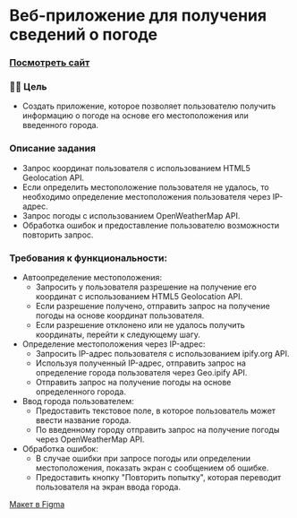 # Веб-приложение для получения сведений о погоде #

### <a href="https://wcodersv.github.io/weather/">Посмотреть сайт</a>
 
### 👩‍💻 Цель ###
 - Создать приложение, которое позволяет пользователю получить информацию о погоде на основе его местоположения или введенного города.

### Описание задания ###
 - Запрос координат пользователя с использованием HTML5 Geolocation API.
 - Если определить местоположение пользователя не удалось, то необходимо определение местоположения пользователя через IP-адрес.
 - Запрос погоды с использованием OpenWeatherMap API.
 - Обработка ошибок и предоставление пользователю возможности повторить запрос.

### Требования к функциональности: ###
- Автоопределение местоположения:
    - Запросить у пользователя разрешение на получение его координат с использованием HTML5 Geolocation API.
    - Если разрешение получено, отправить запрос на получение погоды на основе координат пользователя.
    - Если разрешение отклонено или не удалось получить координаты, перейти к следующему шагу.
- Определение местоположения через IP-адрес:
    - Запросить IP-адрес пользователя с использованием ipify.org API.
    - Используя полученный IP-адрес, отправить запрос на определение города пользователя через Geo.ipify API.
    - Отправить запрос на получение погоды на основе определенного города.
- Ввод города пользователем:
    - Предоставить текстовое поле, в которое пользователь может ввести название города.
    - По введенному городу отправить запрос на получение погоды через OpenWeatherMap API.
- Обработка ошибок:
    - В случае ошибки при запросе погоды или определении местоположения, показать экран с сообщением об ошибке.
    - Предоставить кнопку "Повторить попытку", которая переводит пользователя на экран ввода города.


<p><a href="https://www.figma.com/file/IEKD0HrGYAPdk5CXmRxiTR/Projects?type=design&node-id=2916-1055&mode=design&t=WA1q23AzQ8hhC1rI-0">Макет в Figma</a></p>